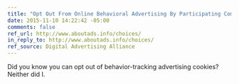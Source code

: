 ```yaml
---
title: "Opt Out From Online Behavioral Advertising By Participating Companies"
date: 2015-11-10 14:22:42 -05:00
comments: false
ref_url: http://www.aboutads.info/choices/
in_reply_to: http://www.aboutads.info/choices/
ref_source: Digital Advertising Alliance
---
```


Did you know you can opt out of behavior-tracking advertising cookies? Neither did I.